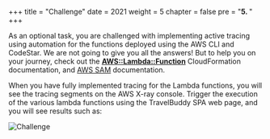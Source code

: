 +++
title = "Challenge"
date = 2021
weight = 5
chapter = false
pre = "<b>5. </b>"
+++

As an optional task, you are challenged with implementing active tracing using automation for the functions deployed using the AWS CLI and CodeStar. We are not going to give you all the answers! But to help you on your journey, check out the [**AWS::Lambda::Function**](http://docs.aws.amazon.com/AWSCloudFormation/latest/UserGuide/aws-resource-lambda-function.html) CloudFormation documentation, and [AWS SAM](https://github.com/awslabs/serverless-application-model/blob/master/versions/2016-10-31.md) documentation.

When you have fully implemented tracing for the Lambda functions, you will see the tracing segments on the AWS X-ray console. Trigger the execution of the various lambda functions using the TravelBuddy SPA web page, and you will see results such as:

![Challenge](/images/5/tracingsample.png?width=90pc)